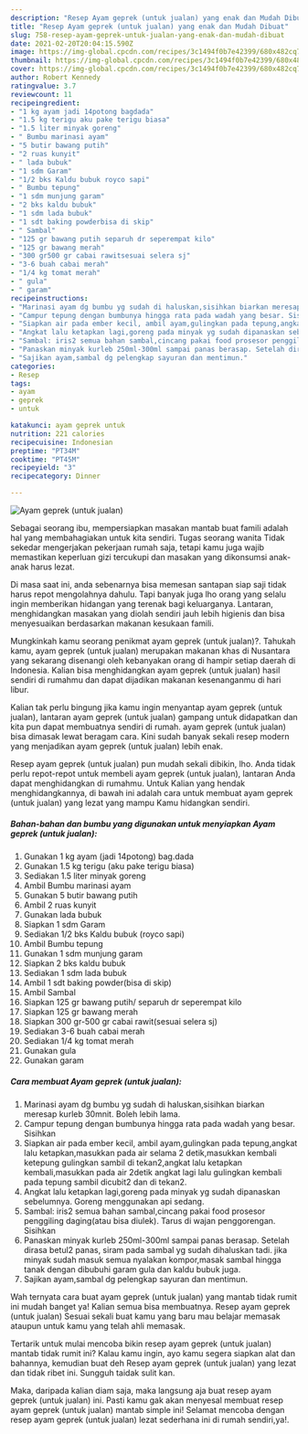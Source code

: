 ```yaml
---
description: "Resep Ayam geprek (untuk jualan) yang enak dan Mudah Dibuat"
title: "Resep Ayam geprek (untuk jualan) yang enak dan Mudah Dibuat"
slug: 758-resep-ayam-geprek-untuk-jualan-yang-enak-dan-mudah-dibuat
date: 2021-02-20T20:04:15.590Z
image: https://img-global.cpcdn.com/recipes/3c1494f0b7e42399/680x482cq70/ayam-geprek-untuk-jualan-foto-resep-utama.jpg
thumbnail: https://img-global.cpcdn.com/recipes/3c1494f0b7e42399/680x482cq70/ayam-geprek-untuk-jualan-foto-resep-utama.jpg
cover: https://img-global.cpcdn.com/recipes/3c1494f0b7e42399/680x482cq70/ayam-geprek-untuk-jualan-foto-resep-utama.jpg
author: Robert Kennedy
ratingvalue: 3.7
reviewcount: 11
recipeingredient:
- "1 kg ayam jadi 14potong bagdada"
- "1.5 kg terigu aku pake terigu biasa"
- "1.5 liter minyak goreng"
- " Bumbu marinasi ayam"
- "5 butir bawang putih"
- "2 ruas kunyit"
- " lada bubuk"
- "1 sdm Garam"
- "1/2 bks Kaldu bubuk royco sapi"
- " Bumbu tepung"
- "1 sdm munjung garam"
- "2 bks kaldu bubuk"
- "1 sdm lada bubuk"
- "1 sdt baking powderbisa di skip"
- " Sambal"
- "125 gr bawang putih separuh dr seperempat kilo"
- "125 gr bawang merah"
- "300 gr500 gr cabai rawitsesuai selera sj"
- "3-6 buah cabai merah"
- "1/4 kg tomat merah"
- " gula"
- " garam"
recipeinstructions:
- "Marinasi ayam dg bumbu yg sudah di haluskan,sisihkan biarkan meresap kurleb 30mnit. Boleh lebih lama."
- "Campur tepung dengan bumbunya hingga rata pada wadah yang besar. Sisihkan"
- "Siapkan air pada ember kecil, ambil ayam,gulingkan pada tepung,angkat lalu ketapkan,masukkan pada air selama 2 detik,masukkan kembali ketepung gulingkan sambil di tekan2,angkat lalu ketapkan kembali,masukkan pada air 2detik angkat lagi lalu gulingkan kembali pada tepung sambil dicubit2 dan di tekan2."
- "Angkat lalu ketapkan lagi,goreng pada minyak yg sudah dipanaskan sebelumnya. Goreng menggunakan api sedang."
- "Sambal: iris2 semua bahan sambal,cincang pakai food prosesor penggiling daging(atau bisa diulek). Tarus di wajan penggorengan. Sisihkan"
- "Panaskan minyak kurleb 250ml-300ml sampai panas berasap. Setelah dirasa betul2 panas, siram pada sambal yg sudah dihaluskan tadi. jika minyak sudah masuk semua nyalakan kompor,masak sambal hingga tanak dengan dibubuhi garam gula dan kaldu bubuk juga."
- "Sajikan ayam,sambal dg pelengkap sayuran dan mentimun."
categories:
- Resep
tags:
- ayam
- geprek
- untuk

katakunci: ayam geprek untuk 
nutrition: 221 calories
recipecuisine: Indonesian
preptime: "PT34M"
cooktime: "PT45M"
recipeyield: "3"
recipecategory: Dinner

---
```



![Ayam geprek (untuk jualan)](https://img-global.cpcdn.com/recipes/3c1494f0b7e42399/680x482cq70/ayam-geprek-untuk-jualan-foto-resep-utama.jpg)

Sebagai seorang ibu, mempersiapkan masakan mantab buat famili adalah hal yang membahagiakan untuk kita sendiri. Tugas seorang  wanita Tidak sekedar mengerjakan pekerjaan rumah saja, tetapi kamu juga wajib memastikan keperluan gizi tercukupi dan masakan yang dikonsumsi anak-anak harus lezat.

Di masa  saat ini, anda sebenarnya bisa memesan santapan siap saji tidak harus repot mengolahnya dahulu. Tapi banyak juga lho orang yang selalu ingin memberikan hidangan yang terenak bagi keluarganya. Lantaran, menghidangkan masakan yang diolah sendiri jauh lebih higienis dan bisa menyesuaikan berdasarkan makanan kesukaan famili. 



Mungkinkah kamu seorang penikmat ayam geprek (untuk jualan)?. Tahukah kamu, ayam geprek (untuk jualan) merupakan makanan khas di Nusantara yang sekarang disenangi oleh kebanyakan orang di hampir setiap daerah di Indonesia. Kalian bisa menghidangkan ayam geprek (untuk jualan) hasil sendiri di rumahmu dan dapat dijadikan makanan kesenanganmu di hari libur.

Kalian tak perlu bingung jika kamu ingin menyantap ayam geprek (untuk jualan), lantaran ayam geprek (untuk jualan) gampang untuk didapatkan dan kita pun dapat membuatnya sendiri di rumah. ayam geprek (untuk jualan) bisa dimasak lewat beragam cara. Kini sudah banyak sekali resep modern yang menjadikan ayam geprek (untuk jualan) lebih enak.

Resep ayam geprek (untuk jualan) pun mudah sekali dibikin, lho. Anda tidak perlu repot-repot untuk membeli ayam geprek (untuk jualan), lantaran Anda dapat menghidangkan di rumahmu. Untuk Kalian yang hendak menghidangkannya, di bawah ini adalah cara untuk membuat ayam geprek (untuk jualan) yang lezat yang mampu Kamu hidangkan sendiri.

<!--inarticleads1-->

##### Bahan-bahan dan bumbu yang digunakan untuk menyiapkan Ayam geprek (untuk jualan):

1. Gunakan 1 kg ayam (jadi 14potong) bag.dada
1. Gunakan 1.5 kg terigu (aku pake terigu biasa)
1. Sediakan 1.5 liter minyak goreng
1. Ambil  Bumbu marinasi ayam
1. Gunakan 5 butir bawang putih
1. Ambil 2 ruas kunyit
1. Gunakan  lada bubuk
1. Siapkan 1 sdm Garam
1. Sediakan 1/2 bks Kaldu bubuk (royco sapi)
1. Ambil  Bumbu tepung
1. Gunakan 1 sdm munjung garam
1. Siapkan 2 bks kaldu bubuk
1. Sediakan 1 sdm lada bubuk
1. Ambil 1 sdt baking powder(bisa di skip)
1. Ambil  Sambal
1. Siapkan 125 gr bawang putih/ separuh dr seperempat kilo
1. Siapkan 125 gr bawang merah
1. Siapkan 300 gr-500 gr cabai rawit(sesuai selera sj)
1. Sediakan 3-6 buah cabai merah
1. Sediakan 1/4 kg tomat merah
1. Gunakan  gula
1. Gunakan  garam




<!--inarticleads2-->

##### Cara membuat Ayam geprek (untuk jualan):

1. Marinasi ayam dg bumbu yg sudah di haluskan,sisihkan biarkan meresap kurleb 30mnit. Boleh lebih lama.
1. Campur tepung dengan bumbunya hingga rata pada wadah yang besar. Sisihkan
1. Siapkan air pada ember kecil, ambil ayam,gulingkan pada tepung,angkat lalu ketapkan,masukkan pada air selama 2 detik,masukkan kembali ketepung gulingkan sambil di tekan2,angkat lalu ketapkan kembali,masukkan pada air 2detik angkat lagi lalu gulingkan kembali pada tepung sambil dicubit2 dan di tekan2.
1. Angkat lalu ketapkan lagi,goreng pada minyak yg sudah dipanaskan sebelumnya. Goreng menggunakan api sedang.
1. Sambal: iris2 semua bahan sambal,cincang pakai food prosesor penggiling daging(atau bisa diulek). Tarus di wajan penggorengan. Sisihkan
1. Panaskan minyak kurleb 250ml-300ml sampai panas berasap. Setelah dirasa betul2 panas, siram pada sambal yg sudah dihaluskan tadi. jika minyak sudah masuk semua nyalakan kompor,masak sambal hingga tanak dengan dibubuhi garam gula dan kaldu bubuk juga.
1. Sajikan ayam,sambal dg pelengkap sayuran dan mentimun.




Wah ternyata cara buat ayam geprek (untuk jualan) yang mantab tidak rumit ini mudah banget ya! Kalian semua bisa membuatnya. Resep ayam geprek (untuk jualan) Sesuai sekali buat kamu yang baru mau belajar memasak ataupun untuk kamu yang telah ahli memasak.

Tertarik untuk mulai mencoba bikin resep ayam geprek (untuk jualan) mantab tidak rumit ini? Kalau kamu ingin, ayo kamu segera siapkan alat dan bahannya, kemudian buat deh Resep ayam geprek (untuk jualan) yang lezat dan tidak ribet ini. Sungguh taidak sulit kan. 

Maka, daripada kalian diam saja, maka langsung aja buat resep ayam geprek (untuk jualan) ini. Pasti kamu gak akan menyesal membuat resep ayam geprek (untuk jualan) mantab simple ini! Selamat mencoba dengan resep ayam geprek (untuk jualan) lezat sederhana ini di rumah sendiri,ya!.

